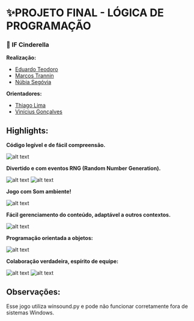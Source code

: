# ✨PROJETO FINAL - LÓGICA DE PROGRAMAÇÃO

### 👰 IF Cinderella

**Realização:**
- [Eduardo Teodoro](https://github.com/GHEPT)
- [Marcos Trannin](https://github.com/marcosATr)
- [Núbia Segóvia](https://github.com/segovianubia)

**Orientadores:**
- [Thiago Lima](https://github.com/limathiagos)
- [Vinícius Gonçalves](https://github.com/violigon)

## Highlights:

**Código legível e de fácil compreensão.**

![alt text](https://i.imgur.com/udKC1P7.png)

**Divertido e com eventos RNG (Random Number Generation).**

![alt text](https://i.imgur.com/GXzgN0A.png)
![alt text](https://i.imgur.com/RAI0n8L.png)


**Jogo com Som ambiente!**

![alt text](https://i.imgur.com/nqK1s0f.png)

**Fácil gerenciamento do conteúdo, adaptável a outros contextos.**

![alt text](https://i.imgur.com/K2UlxhM.png)

**Programação orientada a objetos:**

![alt text](https://i.imgur.com/S87lezH.png)

**Colaboração verdadeira, espírito de equipe:**

![alt text](https://i.imgur.com/71HdLNc.png)
![alt text](https://i.imgur.com/GuqOIl6.png)


## Observações:
Esse jogo utiliza winsound.py e pode não funcionar corretamente fora de sistemas Windows.
